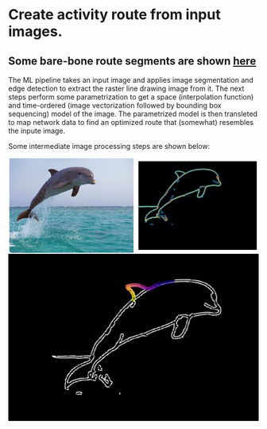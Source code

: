 # Create activity route from input images.

## Some bare-bone route segments are shown [here](https://ssarkarbht.github.io/map-art/)

The ML pipeline takes an input image and applies image segmentation and edge detection to extract the raster line drawing image from it. The next steps perform some parametrization to get a space (interpolation function) and time-ordered (image vectorization followed by bounding box sequencing) model of the image. The parametrized model is then transleted to map network data to find an optimized route that (somewhat) resembles the inpute image.

Some intermediate image processing steps are shown below:
<div style="display: flex; width:500px;">
  <img src="resources/dolphin_original.jpg" alt="Image 1" style="width: 50%; padding: 2px;">
  <img src="resources/dolphin_heatmap.png" alt="Image 2" style="width: 50%; padding: 2px;">
</div>

<div style="display: flex; justify-content: center;">
  <img src="resources/dolphin_tracking.gif" alt="Your GIF">
</div>
